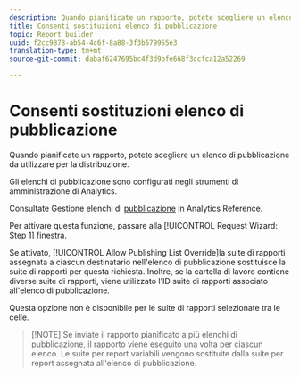```yaml
---
description: Quando pianificate un rapporto, potete scegliere un elenco di pubblicazione da utilizzare per la distribuzione.
title: Consenti sostituzioni elenco di pubblicazione
topic: Report builder
uuid: f2cc9878-ab54-4c6f-8a88-3f3b579955e3
translation-type: tm+mt
source-git-commit: dabaf6247695bc4f3d9bfe668f3ccfca12a52269

---
```



# Consenti sostituzioni elenco di pubblicazione

Quando pianificate un rapporto, potete scegliere un elenco di pubblicazione da utilizzare per la distribuzione.

Gli elenchi di pubblicazione sono configurati negli strumenti di amministrazione di Analytics.

Consultate Gestione elenchi di [pubblicazione](https://marketing.adobe.com/resources/help/en_US/reference/publishing_list.html) in Analytics Reference.

Per attivare questa funzione, passare alla [!UICONTROL Request Wizard: Step 1] finestra.

Se attivato, [!UICONTROL Allow Publishing List Override]la suite di rapporti assegnata a ciascun destinatario nell&#39;elenco di pubblicazione sostituisce la suite di rapporti per questa richiesta. Inoltre, se la cartella di lavoro contiene diverse suite di rapporti, viene utilizzato l&#39;ID suite di rapporti associato all&#39;elenco di pubblicazione.

Questa opzione non è disponibile per le suite di rapporti selezionate tra le celle.

>[!NOTE] Se inviate il rapporto pianificato a più elenchi di pubblicazione, il rapporto viene eseguito una volta per ciascun elenco. Le suite per report variabili vengono sostituite dalla suite per report assegnata all&#39;elenco di pubblicazione.

